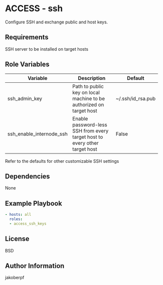 ACCESS - ssh
=========

Configure SSH and exchange public and host keys.

Requirements
------------

SSH server to be installed on target hosts

Role Variables
--------------

| Variable                 | Description                                                               | Default           |
|--------------------------|---------------------------------------------------------------------------|-------------------|
| ssh_admin_key            | Path to public key on local machine to be authorized on target host       | ~/.ssh/id_rsa.pub |
| ssh_enable_internode_ssh | Enable password-less SSH from every target host to every other target host | False             |

Refer to the defaults for other customizable SSH settings

Dependencies
------------

None

Example Playbook
----------------
```yaml
- hosts: all
  roles:
  - access_ssh_keys
```

License
-------
BSD

Author Information
------------------
jakoberpf
